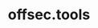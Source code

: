 ---
title: offsec.tools
description: A vast collection of security tools.
url: https://offsec.tools/
image:
    # url: '/assets/images/cafe.png'
    # alt: 'Cafe'
tags: ['exploit', 'tool']
pubDate: 2023-11-09
draft: false
---